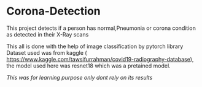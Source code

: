 # Corona-Detection
This project detects if a person has normal,Pneumonia or corona condition as detected in their X-Ray scans

This all is done with the help of image classification by pytorch library 
Dataset used was from kaggle ( https://www.kaggle.com/tawsifurrahman/covid19-radiography-database),
the model used here was resnet18 which was a pretained model.

*This was for learning purpose only dont rely on its results*
